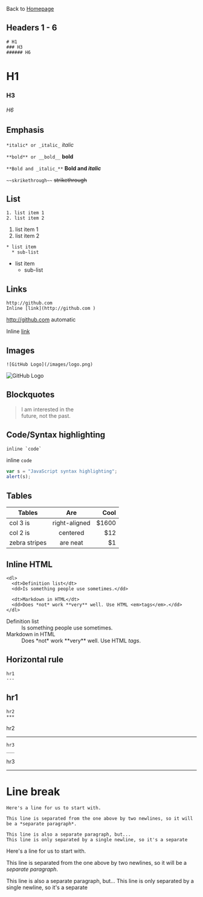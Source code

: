 Back to [Homepage](README.md)

## Headers 1 - 6

```
# H1
### H3
###### H6
```
# H1
### H3 
###### H6

## Emphasis
`*italic* or _italic_`  *italic*

`**bold** or __bold__`  **bold**

`**Bold and _italic_**` **Bold and _italic_**

`~~skrikethrough~~`     ~~strikethrough~~

## List

```
1. list item 1
2. list item 2
```
1. list item 1
2. list item 2
<!---  Removed 5. sub-list item --->
  
```
* list item 
  * sub-list
```
* list item 
  * sub-list

## Links

```
http://github.com 
Inline [link](http://github.com )
```
http://github.com automatic

Inline [link](http://github.com )

## Images

```
![GitHub Logo](/images/logo.png)
```
![GitHub Logo](/images/logo.png)

## Blockquotes
> I am interested in the  
> future, not the past.


## Code/Syntax highlighting

`` inline `code` ``

inline `code`


```javascript
var s = "JavaScript syntax highlighting";
alert(s);
```

## Tables

| Tables        | Are           | Cool  |
| ------------- |:-------------:| -----:|
| col 3 is      | right-aligned | $1600 |
| col 2 is      | centered      |   $12 |
| zebra stripes | are neat      |    $1 |


## Inline HTML

```
<dl>
  <dt>Definition list</dt>
  <dd>Is something people use sometimes.</dd>

  <dt>Markdown in HTML</dt>
  <dd>Does *not* work **very** well. Use HTML <em>tags</em>.</dd>
</dl>
```
<dl>
  <dt>Definition list</dt>
  <dd>Is something people use sometimes.</dd>

  <dt>Markdown in HTML</dt>
  <dd>Does *not* work **very** well. Use HTML <em>tags</em>.</dd>
</dl>

## Horizontal rule

```
hr1
---
```
hr1
---

```
hr2
***
```
hr2
***

```
hr3
___
```
hr3
___

# Line break

```
Here's a line for us to start with.

This line is separated from the one above by two newlines, so it will be a *separate paragraph*.

This line is also a separate paragraph, but...
This line is only separated by a single newline, so it's a separate
```

Here's a line for us to start with.

This line is separated from the one above by two newlines, so it will be a *separate paragraph*.

This line is also a separate paragraph, but...
This line is only separated by a single newline, so it's a separate
  
